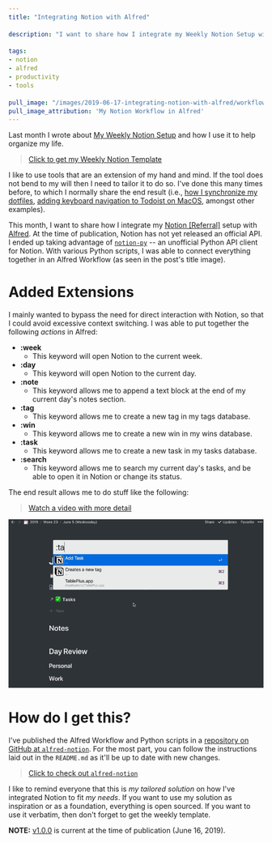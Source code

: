 ```yaml
---
title: "Integrating Notion with Alfred"

description: "I want to share how I integrate my Weekly Notion Setup with Alfred. It provides a seamless interaction so that I minimize context switching."

tags:
- notion
- alfred
- productivity
- tools

pull_image: "/images/2019-06-17-integrating-notion-with-alfred/workflow.png"
pull_image_attribution: 'My Notion Workflow in Alfred'
---
```


Last month I wrote about [My Weekly Notion Setup](/my-weekly-notion-setup) and how I use it to help organize my life.

> [Click to get my Weekly Notion Template](https://kevinjalbert-shared-templates.notion.site/Week-Template-9d2dba2d4c164defb57cf8ff4299fc0c)

I like to use tools that are an extension of my hand and mind. If the tool does not bend to my will then I need to tailor it to do so. I've done this many times before, to which I normally share the end result (i.e., [how I synchronize my dotfiles](/synchronizing-my-dotfiles), [adding keyboard navigation to Todoist on MacOS](/todoist-with-keyboard-navigation-via-nativefier/), amongst other examples).

This month, I want to share how I integrate my [Notion [Referral]](https://www.notion.so/?r=6b8d609eb50943419db4d87c67fa558e) setup with [Alfred](https://www.alfredapp.com/). At the time of publication, Notion has not yet released an official API. I ended up taking advantage of [`notion-py`](https://github.com/jamalex/notion-py) -- an unofficial Python API client for Notion. With various Python scripts, I was able to connect everything together in an Alfred Workflow (as seen in the post's title image).

# Added Extensions

I mainly wanted to bypass the need for direct interaction with Notion, so that I could avoid excessive context switching. I was able to put together the following _actions_ in Alfred:

- **:week**
  - This keyword will open Notion to the current week.
- **:day**
  - This keyword will open Notion to the current day.
- **:note**
  - This keyword allows me to append a text block at the end of my current day's notes section.
- **:tag**
  - This keyword allows me to create a new tag in my tags database.
- **:win**
  - This keyword allows me to create a new win in my wins database.
- **:task**
  - This keyword allows me to create a new task in my tasks database.
- **:search**
  - This keyword allows me to search my current day's tasks, and be able to open it in Notion or change its status.

The end result allows me to do stuff like the following:

> [Watch a video with more detail](https://www.youtube.com/watch?v=i_Ce3ogyuTA)

![](/images/2019-06-17-integrating-notion-with-alfred/alfred-notion-demo.gif)

# How do I get this?

I've published the Alfred Workflow and Python scripts in a [repository on GitHub at `alfred-notion`](https://github.com/kevinjalbert/alfred-notion). For the most part, you can follow the instructions laid out in the `README.md` as it'll be up to date with new changes.

> [Click to check out `alfred-notion`](https://github.com/kevinjalbert/alfred-notion)

I like to remind everyone that this is _my tailored solution_ on how I've integrated Notion to fit _my needs_. If you want to use my solution as inspiration or as a foundation, everything is open sourced. If you want to use it verbatim, then don't forget to get the weekly template.

**NOTE:** [v1.0.0](https://github.com/kevinjalbert/alfred-notion/tree/v1.0.0) is current at the time of publication (June 16, 2019).
